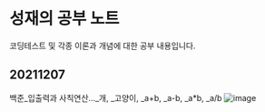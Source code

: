# 성재의 공부 노트

코딩테스트 및 각종 이론과 개념에 대한 공부 내용입니다.

## 20211207  
백준_입출력과 사칙연산..._개, _고양이, _a+b, _a-b, _a*b, _a/b
![image](https://user-images.githubusercontent.com/89692626/144994220-fc6d4162-d3c3-4f96-a50a-e612bab431ee.png)

